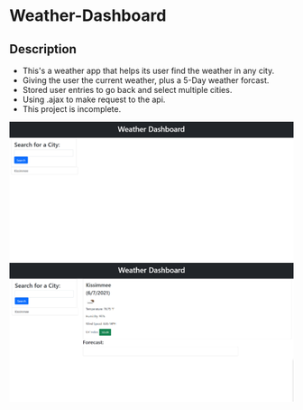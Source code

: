 # Weather-Dashboard

## Description
- This's a weather app that helps its user find the weather in any city.
- Giving the user the current weather, plus a 5-Day weather forcast.
- Stored user entries to go back and select multiple cities.
- Using .ajax to make request to the api.
- This project is incomplete.

![screenshot](https://github.com/BageGonz/Weather-Dashboard/blob/main/assets/img/weather1.PNG)
![screenshot](https://github.com/BageGonz/Weather-Dashboard/blob/main/assets/img/weather2.PNG)